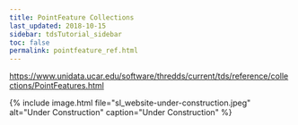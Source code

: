 ```yaml
---
title: PointFeature Collections
last_updated: 2018-10-15
sidebar: tdsTutorial_sidebar
toc: false
permalink: pointfeature_ref.html
---
```


https://www.unidata.ucar.edu/software/thredds/current/tds/reference/collections/PointFeatures.html

{% include image.html file="sl_website-under-construction.jpeg" alt="Under Construction" caption="Under Construction" %}
